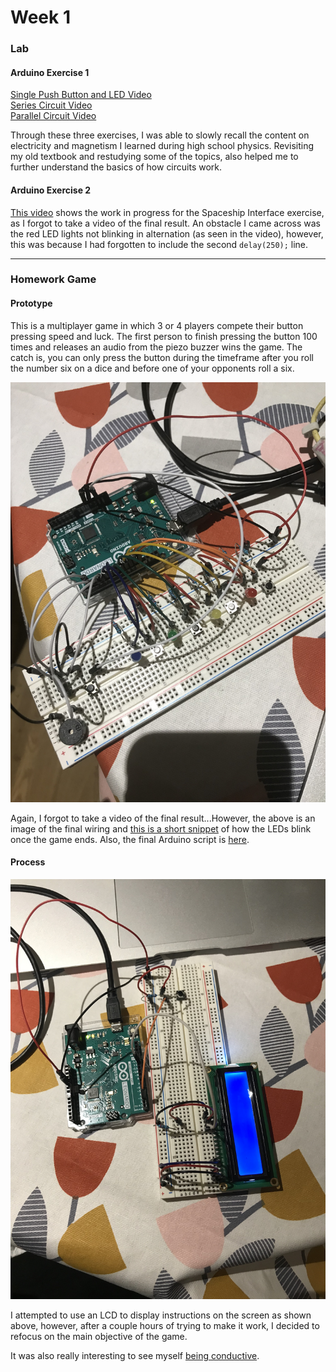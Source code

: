 # Week 1

### Lab

#### Arduino Exercise 1

[Single Push Button and LED Video](https://youtu.be/1WtXzDvz4zQ)  
[Series Circuit Video](https://youtu.be/o7IhD0Vq9Ew)  
[Parallel Circuit Video](https://youtu.be/nQeZqB6rXlY)  
  
Through these three exercises, I was able to slowly recall the content on electricity and magnetism I learned during high school physics. Revisiting my old textbook and restudying some of the topics, also helped me to further understand the basics of how circuits work.

#### Arduino Exercise 2
  
[This video](https://youtu.be/KsxgXhPr5Qw) shows the work in progress for the Spaceship Interface exercise, as I forgot to take a video of the final result. An obstacle I came across was the red LED lights not blinking in alternation (as seen in the video), however, this was because I had forgotten to include the second `delay(250);` line.

---

### Homework Game

#### Prototype

This is a multiplayer game in which 3 or 4 players compete their button pressing speed and luck. The first person to finish pressing the button 100 times and releases an audio from the piezo buzzer wins the game. The catch is, you can only press the button during the timeframe after you roll the number six on a dice and before one of your opponents roll a six.

![image of the game prototype](finalResult.JPG)  
  
Again, I forgot to take a video of the final result...However, the above is an image of the final wiring and [this is a short snippet](https://youtu.be/mucXpLqc3tw) of how the LEDs blink once the game ends. Also, the final Arduino script is [here](../Week1/homework).

#### Process

![image of attempting to use the LCD](lcdAttempt.JPG) 
  
I attempted to use an LCD to display instructions on the screen as shown above, however, after a couple hours of trying to make it work, I decided to refocus on the main objective of the game.  
  
It was also really interesting to see myself [being conductive](https://youtu.be/K4pV_2TpxA0).
